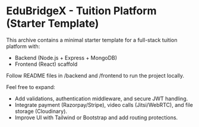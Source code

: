 # EduBridgeX - Tuition Platform (Starter Template)

This archive contains a minimal starter template for a full-stack tuition platform with:
- Backend (Node.js + Express + MongoDB)
- Frontend (React) scaffold

Follow README files in /backend and /frontend to run the project locally.

Feel free to expand:
- Add validations, authentication middleware, and secure JWT handling.
- Integrate payment (Razorpay/Stripe), video calls (Jitsi/WebRTC), and file storage (Cloudinary).
- Improve UI with Tailwind or Bootstrap and add routing protections.
